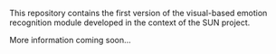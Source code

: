This repository contains the first version of the visual-based emotion recognition module developed in the context of the SUN project.

More information coming soon...
